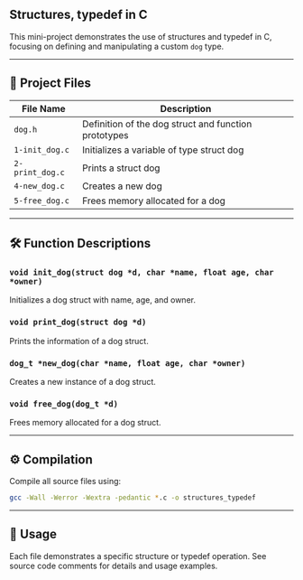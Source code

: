 ## Structures, typedef in C

This mini-project demonstrates the use of structures and typedef in C, focusing on defining and manipulating a custom `dog` type.

---

## 📁 Project Files

| File Name      | Description                                         |
|----------------|-----------------------------------------------------|
| `dog.h`        | Definition of the dog struct and function prototypes|
| `1-init_dog.c` | Initializes a variable of type struct dog           |
| `2-print_dog.c`| Prints a struct dog                                 |
| `4-new_dog.c`  | Creates a new dog                                   |
| `5-free_dog.c` | Frees memory allocated for a dog                    |

---

## 🛠 Function Descriptions

### `void init_dog(struct dog *d, char *name, float age, char *owner)`
Initializes a dog struct with name, age, and owner.

### `void print_dog(struct dog *d)`
Prints the information of a dog struct.

### `dog_t *new_dog(char *name, float age, char *owner)`
Creates a new instance of a dog struct.

### `void free_dog(dog_t *d)`
Frees memory allocated for a dog struct.

---

## ⚙️ Compilation

Compile all source files using:
```bash
gcc -Wall -Werror -Wextra -pedantic *.c -o structures_typedef
```

---

## 📄 Usage

Each file demonstrates a specific structure or typedef operation. See source code comments for details and usage examples.

